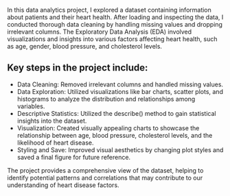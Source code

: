 <p>In this data analytics project, I explored a dataset containing information about patients and their heart health. After loading and inspecting the data, I conducted thorough data cleaning by handling missing values and dropping irrelevant columns. The Exploratory Data Analysis (EDA) involved visualizations and insights into various factors affecting heart health, such as age, gender, blood pressure, and cholesterol levels.</p>

<h2>Key steps in the project include:</h2>

<ul>
<li>Data Cleaning: Removed irrelevant columns and handled missing values.</li>

<li>Data Exploration: Utilized visualizations like bar charts, scatter plots, and histograms to analyze the distribution and relationships among variables.</li>

<li>Descriptive Statistics: Utilized the describe() method to gain statistical insights into the dataset.</li>

<li>Visualization: Created visually appealing charts to showcase the relationship between age, blood pressure, cholesterol levels, and the likelihood of heart disease.</li>

<li>Styling and Save: Improved visual aesthetics by changing plot styles and saved a final figure for future reference.</li>
</ul>

The project provides a comprehensive view of the dataset, helping to identify potential patterns and correlations that may contribute to our understanding of heart disease factors.
